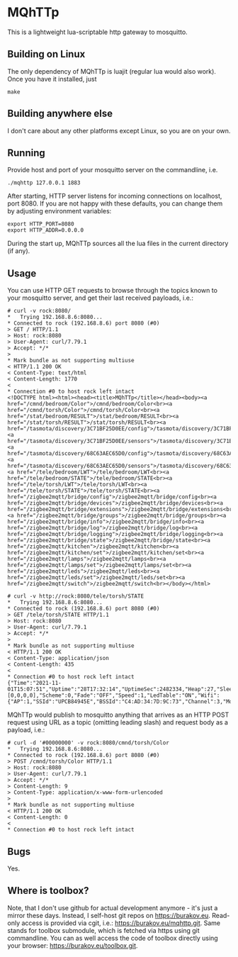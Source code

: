 # MQhTTp

This is a lightweight lua-scriptable http gateway to mosquitto.

## Building on Linux

The only dependency of MQhTTp is luajit (regular lua would also work). Once you have it installed, just
```
make
```

## Building anywhere else

I don't care about any other platforms except Linux, so you are on your own.

## Running

Provide host and port of your mosquitto server on the commandline, i.e.
```
./mqhttp 127.0.0.1 1883
```

After starting, HTTP server listens for incoming connections on localhost, port 8080.
If you are not happy with these defaults, you can change them by adjusting environment variables:
```
export HTTP_PORT=8080
export HTTP_ADDR=0.0.0.0
```

During the start up, MQhTTp sources all the lua files in the current directory (if any).

## Usage

You can use HTTP GET requests to browse through the topics known to your mosquitto server, and get their last received payloads, i.e.:
```
# curl -v rock:8080/
*   Trying 192.168.8.6:8080...
* Connected to rock (192.168.8.6) port 8080 (#0)
> GET / HTTP/1.1
> Host: rock:8080
> User-Agent: curl/7.79.1
> Accept: */*
> 
* Mark bundle as not supporting multiuse
< HTTP/1.1 200 OK
< Content-Type: text/html
< Content-Length: 1770
< 
* Connection #0 to host rock left intact
<!DOCTYPE html><html><head><title>MQhTTp</title></head><body><a href="/cmnd/bedroom/Color">/cmnd/bedroom/Color<br><a href="/cmnd/torsh/Color">/cmnd/torsh/Color<br><a href="/stat/bedroom/RESULT">/stat/bedroom/RESULT<br><a href="/stat/torsh/RESULT">/stat/torsh/RESULT<br><a href="/tasmota/discovery/3C71BF25D0EE/config">/tasmota/discovery/3C71BF25D0EE/config<br><a href="/tasmota/discovery/3C71BF25D0EE/sensors">/tasmota/discovery/3C71BF25D0EE/sensors<br><a href="/tasmota/discovery/68C63AEC65D0/config">/tasmota/discovery/68C63AEC65D0/config<br><a href="/tasmota/discovery/68C63AEC65D0/sensors">/tasmota/discovery/68C63AEC65D0/sensors<br><a href="/tele/bedroom/LWT">/tele/bedroom/LWT<br><a href="/tele/bedroom/STATE">/tele/bedroom/STATE<br><a href="/tele/torsh/LWT">/tele/torsh/LWT<br><a href="/tele/torsh/STATE">/tele/torsh/STATE<br><a href="/zigbee2mqtt/bridge/config">/zigbee2mqtt/bridge/config<br><a href="/zigbee2mqtt/bridge/devices">/zigbee2mqtt/bridge/devices<br><a href="/zigbee2mqtt/bridge/extensions">/zigbee2mqtt/bridge/extensions<br><a href="/zigbee2mqtt/bridge/groups">/zigbee2mqtt/bridge/groups<br><a href="/zigbee2mqtt/bridge/info">/zigbee2mqtt/bridge/info<br><a href="/zigbee2mqtt/bridge/log">/zigbee2mqtt/bridge/log<br><a href="/zigbee2mqtt/bridge/logging">/zigbee2mqtt/bridge/logging<br><a href="/zigbee2mqtt/bridge/state">/zigbee2mqtt/bridge/state<br><a href="/zigbee2mqtt/kitchen">/zigbee2mqtt/kitchen<br><a href="/zigbee2mqtt/kitchen/set">/zigbee2mqtt/kitchen/set<br><a href="/zigbee2mqtt/lamps">/zigbee2mqtt/lamps<br><a href="/zigbee2mqtt/lamps/set">/zigbee2mqtt/lamps/set<br><a href="/zigbee2mqtt/leds">/zigbee2mqtt/leds<br><a href="/zigbee2mqtt/leds/set">/zigbee2mqtt/leds/set<br><a href="/zigbee2mqtt/switch">/zigbee2mqtt/switch<br></body></html>
```
```
# curl -v http://rock:8080/tele/torsh/STATE
*   Trying 192.168.8.6:8080...
* Connected to rock (192.168.8.6) port 8080 (#0)
> GET /tele/torsh/STATE HTTP/1.1
> Host: rock:8080
> User-Agent: curl/7.79.1
> Accept: */*
> 
* Mark bundle as not supporting multiuse
< HTTP/1.1 200 OK
< Content-Type: application/json
< Content-Length: 435
< 
* Connection #0 to host rock left intact
{"Time":"2021-11-01T15:07:51","Uptime":"28T17:32:14","UptimeSec":2482334,"Heap":27,"SleepMode":"Dynamic","Sleep":50,"LoadAvg":19,"MqttCount":8,"POWER":"OFF","Dimmer":0,"Color":"0,0,0,0","HSBColor":"0,0,0","White":0,"Channel":[0,0,0,0],"Scheme":0,"Fade":"OFF","Speed":1,"LedTable":"ON","Wifi":{"AP":1,"SSId":"UPCB84945E","BSSId":"C4:AD:34:7D:9C:73","Channel":3,"Mode":"11n","RSSI":70,"Signal":-65,"LinkCount":1,"Downtime":"0T00:00:03"}}
```

MQhTTp would publish to mosquitto anything that arrives as an HTTP POST request using URL as a topic (omitting leading slash) and request body as a payload, i.e.:
```
# curl -d '#00000000' -v rock:8080/cmnd/torsh/Color
*   Trying 192.168.8.6:8080...
* Connected to rock (192.168.8.6) port 8080 (#0)
> POST /cmnd/torsh/Color HTTP/1.1
> Host: rock:8080
> User-Agent: curl/7.79.1
> Accept: */*
> Content-Length: 9
> Content-Type: application/x-www-form-urlencoded
> 
* Mark bundle as not supporting multiuse
< HTTP/1.1 200 OK
< Content-Length: 0
< 
* Connection #0 to host rock left intact
```

## Bugs

Yes.

## Where is toolbox?

Note, that I don't use github for actual development anymore - it's just a mirror these days. Instead, I self-host git repos on https://burakov.eu. Read-only access is provided via cgit, i.e.: https://burakov.eu/mqhttp.git. Same stands for toolbox submodule, which is fetched via https using git commandline. You can as well access the code of toolbox directly using your browser: https://burakov.eu/toolbox.git.
